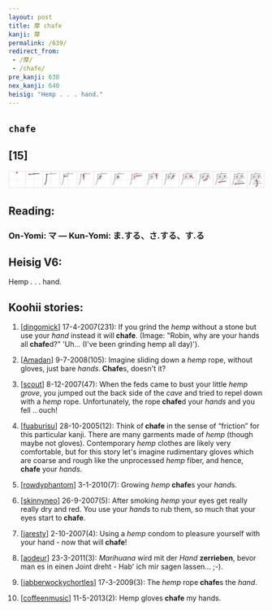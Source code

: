 ```yaml
---
layout: post
title: 摩 chafe
kanji: 摩
permalink: /639/
redirect_from:
 - /摩/
 - /chafe/
pre_kanji: 638
nex_kanji: 640
heisig: "Hemp . . . hand."
---
```


## `chafe`

## [15]

<div class="stroke"><img src="../images/E691A9.png" /></div>

## Reading:

### On-Yomi: マ &mdash; Kun-Yomi: ま.する、さ.する、す.る

## Heisig V6:

Hemp . . . hand.

## Koohii stories:

1) [<a href="http://kanji.koohii.com/profile/dingomick">dingomick</a>] 17-4-2007(231): If you grind the <em>hemp</em> without a stone but use your <em>hand</em> instead it will<strong> chafe</strong>. (Image: &quot;Robin, why are your hands all<strong> chafe</strong>d?&quot; &#039;Uh... (I&#039;ve been grinding hemp all day)&#039;).

2) [<a href="http://kanji.koohii.com/profile/Amadan">Amadan</a>] 9-7-2008(105): Imagine sliding down a <em>hemp</em> rope, without gloves, just bare <em>hands</em>.<strong> Chafe</strong>s, doesn&#039;t it?

3) [<a href="http://kanji.koohii.com/profile/scout">scout</a>] 8-12-2007(47): When the feds came to bust your little <em>hemp</em> <em>grove</em>, you jumped out the back side of the <em>cave</em> and tried to repel down with a <em>hemp</em> rope. Unfortunately, the rope<strong> chafe</strong>d your <em>hands</em> and you fell .. ouch!

4) [<a href="http://kanji.koohii.com/profile/fuaburisu">fuaburisu</a>] 28-10-2005(12): Think of<strong> chafe</strong> in the sense of “friction” for this particular kanji. There are many garments made of <em>hemp</em> (though maybe not gloves). Contemporary <em>hemp</em> clothes are likely very comfortable, but for this story let&#039;s imagine rudimentary gloves which are coarse and rough like the unprocessed <em>hemp</em> fiber, and hence,<strong> chafe</strong> your <em>hands</em>.

5) [<a href="http://kanji.koohii.com/profile/rowdyphantom">rowdyphantom</a>] 3-1-2010(7): Growing <em>hemp</em><strong> chafe</strong>s your <em>hand</em>s.

6) [<a href="http://kanji.koohii.com/profile/skinnyneo">skinnyneo</a>] 26-9-2007(5): After smoking <em>hemp</em> your eyes get really really dry and red. You use your <em>hands</em> to rub them, so much that your eyes start to<strong> chafe</strong>.

7) [<a href="http://kanji.koohii.com/profile/jaresty">jaresty</a>] 2-10-2007(4): Using a <em>hemp</em> condom to pleasure yourself with your hand - now that will<strong> chafe</strong>!

8) [<a href="http://kanji.koohii.com/profile/aodeur">aodeur</a>] 23-3-2011(3): <em>Marihuana</em> wird mit der <em>Hand</em> <strong>zerrieben</strong>, bevor man es in einen Joint dreht - Hab&#039; ich mir sagen lassen... ;-).

9) [<a href="http://kanji.koohii.com/profile/jabberwockychortles">jabberwockychortles</a>] 17-3-2009(3): The <em>hemp</em> rope<strong> chafe</strong>s the <em>hand</em>.

10) [<a href="http://kanji.koohii.com/profile/coffeenmusic">coffeenmusic</a>] 11-5-2013(2): Hemp gloves<strong> chafe</strong> my hands.
